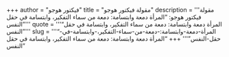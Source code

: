 +++
author = "فيكتور هوجو"
title = "مقولة فيكتور هوجو"
description = '''مقولة فيكتور هوجو: “المرأة دمعة وابتسامة: دمعة من سماء التفكير، وابتسامة في حقل النفس”'''
quote = '''“المرأة دمعة وابتسامة: دمعة من سماء التفكير، وابتسامة في حقل النفس”'''
slug = '''“المرأة-دمعة-وابتسامة:-دمعة-من-سماء-التفكير،-وابتسامة-في-حقل-النفس”'''
+++
“المرأة دمعة وابتسامة: دمعة من سماء التفكير، وابتسامة في حقل النفس”
